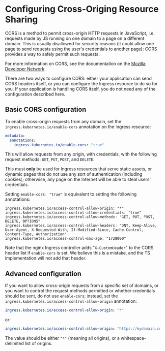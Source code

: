 # Configuring Cross-Origing Resource Sharing

CORS is a method to permit cross-origin HTTP requests in JavaScript, i.e.
requests made by JS running on one domain to a page on a different domain.
This is usually disallowed for security reasons (it could allow one page to
send requests using the user's credentials to another page); CORS provides a
way to safely permit such requests.

For more information on CORS, see the documentation on the
[Mozilla Developer Network](https://developer.mozilla.org/en-US/docs/Web/HTTP/Access_control_CORS).

There are two ways to configure CORS: either your application can send CORS
headers itself, or you can configure the Ingress resource to do so for you.
If your application is handling CORS itself, you do not need any of the
configuration described here.

## Basic CORS configuration

To enable cross-origin requests from any domain, set the
`ingress.kubernetes.io/enable-cors` annotation on the Ingress resource:

```yaml
metadata:
  annotations:
    ingress.kubernetes.io/enable-cors: "true"
```

This will allow requests from any origin, with credentials, with the following
request methods: `GET`, `PUT`, `POST`, and `DELETE`.

This must **only** be used for Ingress resources that serve static assets, or
dynamic pages that do not use any sort of authentication (including cookies);
otherwise, any page on the Internet will be able to steal users' credentials.

Setting `enable-cors: "true"` is equivalent to setting the following annotations:

```
ingress.kubernetes.io/access-control-allow-origin: "*"
ingress.kubernetes.io/access-control-allow-credentials: "true"
ingress.kubernetes.io/access-control-allow-methods: "GET, PUT, POST, DELETE, OPTIONS"
ingress.kubernetes.io/access-control-allow-headers: "DNT, Keep-Alive, User-Agent, X-Requested-With, If-Modified-Since, Cache-Control, Content-Type, Authorization"
ingress.kubernetes.io/access-control-max-age: "1728000"
```

Note that the nginx Ingress controller adds "`X-CustomHeader`" to the CORS
header list if `enable-cors` is set.  We believe this is a mistake, and the TS
implementation will not add that header.

## Advanced configuration

If you want to allow cross-origin requests from a specific set of domains, or
you want to control the request methods permitted or whether credentials should
be sent, do not use `enable-cors`; instead, set the
`ingress.kubernetes.io/access-control-allow-origin` annotation:

```yaml
ingress.kubernetes.io/access-control-allow-origin: "*"
```

or:

```yaml
ingress.kubernetes.io/access-control-allow-origin: "https://mydomain.com https://myothersite.com"
```

The value should be either `"*"` (meaning all origins), or a whitespace-delimited
list of origins.


